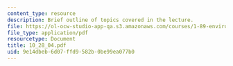 ```yaml
---
content_type: resource
description: Brief outline of topics covered in the lecture.
file: https://ol-ocw-studio-app-qa.s3.amazonaws.com/courses/1-89-environmental-microbiology-fall-2004/9e14dbeb6d07ffd9582b0be99ea077b0_10_28_04.pdf
file_type: application/pdf
resourcetype: Document
title: 10_28_04.pdf
uid: 9e14dbeb-6d07-ffd9-582b-0be99ea077b0
---
```

